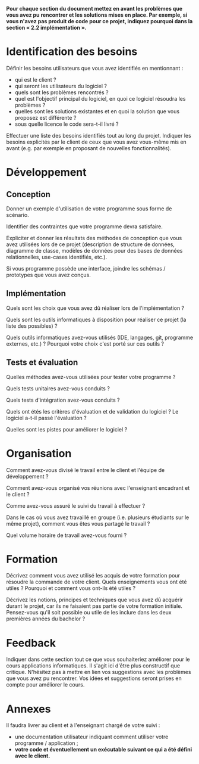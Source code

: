 **Pour chaque section du document mettez en avant les problèmes que vous
avez pu rencontrer et les solutions mises en place. Par exemple, si vous
n'avez pas produit de code pour ce projet, indiquez pourquoi dans la
section « 2.2 implémentation ».**


# Identification des besoins

Définir les besoins utilisateurs que vous avez identifiés en
mentionnant :

-   qui est le client ?
-   qui seront les utilisateurs du logiciel ?
-   quels sont les problèmes rencontrés ?
-   quel est l'objectif principal du logiciel, en quoi ce logiciel
    résoudra les problèmes ?
-   quelles sont les solutions existantes et en quoi la solution que
    vous proposez est différente ?
-   sous quelle licence le code sera-t-il livré ?

Effectuer une liste des besoins identifiés tout au long du projet.
Indiquer les besoins explicités par le client de ceux que vous avez
vous-même mis en avant (e.g. par exemple en proposant de nouvelles
fonctionnalités).


# Développement


## Conception


Donner un exemple d'utilisation de votre programme sous forme de
scénario.

Identifier des contraintes que votre programme devra satisfaire.

Expliciter et donner les résultats des méthodes de conception que vous
avez utilisées lors de ce projet (description de structure de données,
diagramme de classe, modèles de données pour des bases de données
relationnelles, use-cases identifiés, etc.).

Si vous programme possède une interface, joindre les schémas /
prototypes que vous avez conçus.


## Implémentation

Quels sont les choix que vous avez dû réaliser lors de
l'implémentation ?

Quels sont les outils informatiques à disposition pour réaliser ce
projet (la liste des possibles) ?

Quels outils informatiques avez-vous utilisés (IDE, langages, git,
programme externes, etc.) ? Pourquoi votre choix c'est porté sur ces
outils ?

## Tests et évaluation

Quelles méthodes avez-vous utilisées pour tester votre programme ?

Quels tests unitaires avez-vous conduits ?

Quels tests d'intégration avez-vous conduits ?

Quels ont étés les critères d'évaluation et de validation du logiciel ?
Le logiciel a-t-il passé l'évaluation ?

Quelles sont les pistes pour améliorer le logiciel ?

# Organisation

Comment avez-vous divisé le travail entre le client et l'équipe de
développement ?

Comment avez-vous organisé vos réunions avec l'enseignant encadrant et
le client ?

Comme avez-vous assuré le suivi du travail à effectuer ?

Dans le cas où vous avez travaillé en groupe (i.e. plusieurs étudiants
sur le même projet), comment vous êtes vous partagé le travail ?

Quel volume horaire de travail avez-vous fourni ?

# Formation

Décrivez comment vous avez utilisé les acquis de votre formation pour
résoudre la commande de votre client. Quels enseignements vous ont été
utiles ? Pourquoi et comment vous ont-ils été utiles ?

Décrivez les notions, principes et techniques que vous avez dû acquérir
durant le projet, car ils ne faisaient pas partie de votre formation
initiale. Pensez-vous qu'il soit possible ou utile de les inclure dans
les deux premières années du bachelor ?

# Feedback

Indiquer dans cette section tout ce que vous souhaiteriez améliorer pour
le cours applications informatiques. Il s'agit ici d'être plus
constructif que critique. N'hésitez pas à mettre en lien vos suggestions
avec les problèmes que vous avez pu rencontrer. Vos idées et suggestions
seront prises en compte pour améliorer le cours.

# Annexes

Il faudra livrer au client et à l'enseignant chargé de votre suivi :

-   une documentation utilisateur indiquant comment utiliser votre
    programme / application ;
-   **votre code **et éventuellement un exécutable suivant ce qui a été
    défini avec le client**.**
